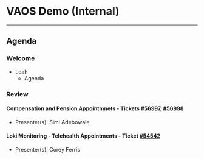 # VAOS Demo (Internal) 

---

## Agenda

### Welcome

- Leah 
  - Agenda

### Review 

#### Compensation and Pension Appointmnets - Tickets [#56997](https://app.zenhub.com/workspaces/vaos-team-603fdef281af6500110a1691/issues/gh/department-of-veterans-affairs/va.gov-team/56997), [#56998](https://app.zenhub.com/workspaces/vaos-team-603fdef281af6500110a1691/issues/gh/department-of-veterans-affairs/va.gov-team/56998)
  - Presenter(s): Simi Adebowale  

#### Loki Monitoring - Telehealth Appointments - Ticket [#54542](https://app.zenhub.com/workspaces/vaos-team-603fdef281af6500110a1691/issues/gh/department-of-veterans-affairs/va.gov-team/54542)
  - Presenter(s): Corey Ferris  





